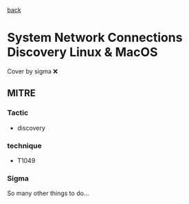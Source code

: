 [back](../index.md)
# System Network Connections Discovery Linux & MacOS
Cover by sigma :x: 

## MITRE
### Tactic
  - discovery

### technique
  - T1049

### Sigma

 So many other things to do...